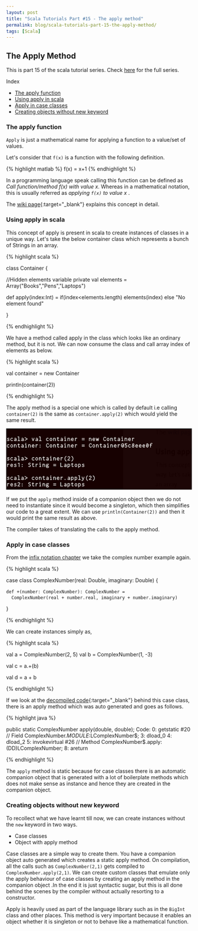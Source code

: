 ```yaml
---
layout: post
title: "Scala Tutorials Part #15 - The apply method"
permalink: blog/scala-tutorials-part-15-the-apply-method/
tags: [Scala]
---
```


The Apply Method
----------------

This is part 15 of the scala tutorial series. Check [here](/blog/scala-articles-index/) for the full series.

<i class="fa fa-list-ul fa-lg space-right"></i> Index

- [The apply function](#Intro)
- [Using apply in scala](#ApplyInScala)
- [Apply in case classes](#CaseClassApply)
- [Creating objects without new keyword](#WithoutNew)

<h3><b><a name = "Intro" class="inter-header">The apply function</a></b></h3>

`Apply` is just a mathematical name for applying a function to a value/set of values.

Let's consider that `f(x)` is a function with the following definition.

{% highlight matlab %}
f(x) = x+1
{% endhighlight %}

In a programming language speak calling this function can be defined as 
<cite>Call function/method f(x) with value x</cite>. Whereas in a mathematical notation, 
this is usually referred as <cite> applying `f(x)` to value x </cite>.

The [wiki page](https://en.wikipedia.org/wiki/Apply){:target="_blank"} explains this concept in detail.

<h3><b><a name = "ApplyInScala" class="inter-header">Using apply in scala</a></b></h3>

This concept of apply is present in scala to create instances of classes in a unique way. 
Let's take the below container class which represents a bunch of Strings in an array.

{% highlight scala %}

class Container  {

  //Hidden elements variable
  private val elements = Array("Books","Pens","Laptops")

  def apply(index:Int) = if(index<elements.length) elements(index) else "No element found"
  
}

{% endhighlight %}

We have a method called apply in the class which looks like an ordinary method, but it is not. We can now consume
the class and call array index of elements as below.

{% highlight scala %}

val container = new Container

println(container(2))

{% endhighlight %}

The apply method is a special one which is called by default i.e calling `container(2)` is the same as `container.apply(2)` which would 
yield the same result.

![Scala apply](/images/scala_apply.png)

If we put the `apply` method inside of a companion object then we do not need to instantiate since it would become a singleton, which then
simplifies our code to a great extent. We can use `println(Container(2))` and then it would print the same result as above.

The compiler takes of translating the calls to the apply method. 

<h3><b><a name = "CaseClassApply" class="inter-header">Apply in case classes</a></b></h3>

From the [infix notation chapter](/blog/scala-tutorials-part-12-infix-notation/#InfixNotation) we take the complex number example again.

{% highlight scala %}

case class ComplexNumber(real: Double, imaginary: Double) {

    def +(number: ComplexNumber): ComplexNumber =
      ComplexNumber(real + number.real, imaginary + number.imaginary)
      
}
  
{% endhighlight %}

We can create instances simply as,

{% highlight scala %}

  val a = ComplexNumber(2, 5)
  val b = ComplexNumber(1, -3)

  val c = a.+(b)
  
  val d = a + b

{% endhighlight %}

If we look at the [decompiled code](https://gist.github.com/Madusudanan/135e70cf55934c318b90eeee624236d8#file-complexnumber-java-L9){:target="_blank"}
behind this case class, there is an apply method which was auto generated and goes as follows.

{% highlight java %}

public static ComplexNumber apply(double, double);
    Code:
       0: getstatic     #20                 // Field ComplexNumber$.MODULE$:LComplexNumber$;
       3: dload_0
       4: dload_2
       5: invokevirtual #26                 // Method ComplexNumber$.apply:(DD)LComplexNumber;
       8: areturn

{% endhighlight %}

The `apply` method is static because for case classes there is an automatic companion object that is generated with a lot of boilerplate methods which does not make sense as instance and hence they are created in the companion object.

<h3><b><a name = "WithoutNew" class="inter-header">Creating objects without new keyword</a></b></h3>

To recollect what we have learnt till now, we can create instances without the `new` keyword in two ways.

- Case classes
- Object with apply method

Case classes are a simple way to create them. You have a companion object auto generated which creates a static apply method. 
On compilation, all the calls such as `ComplexNumber(2,1)` gets compiled to `ComplexNumber.apply(2,1)`. We can create custom classes that 
emulate only the apply behaviour of case classes by creating an apply method in the companion object .In the end it is just syntactic sugar, 
but this is all done behind the scenes by the compiler without actually resorting to a constructor.

Apply is heavily used as part of the language library such as in the `BigInt` class and other places. This method is very important
because it enables an object whether it is singleton or not to behave like a mathematical function. 









